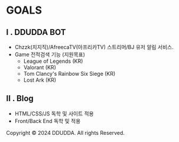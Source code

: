 # GOALS

## I . DDUDDA BOT
  * Chzzk(치지직)/AfreecaTV(아프리카TV) 스트리머/BJ 유저 알림 서비스.
  * Game 전적검색 기능 (지원목표)
    * League of Legends (KR)
    * Valorant (KR)
    * Tom Clancy's Rainbow Six Siege (KR)
    * Lost Ark (KR)
   
## II . Blog
* HTML/CSS/JS 독학 및 사이트 적용
* Front/Back End 독학 및 적용


Copyright © 2024 DDUDDA. All rights Reserved.
